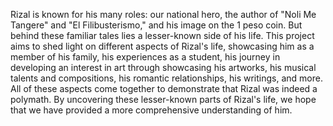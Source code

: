 Rizal is known for his many roles: our national hero, the author of "Noli Me Tangere" and "El Filibusterismo," and his
image on the 1 peso coin. But behind these familiar tales lies a lesser-known side of his life. This project aims to shed
light on different aspects of Rizal's life, showcasing him as a member of his family, his experiences as a student, 
his journey in developing an interest in art through showcasing his artworks, his musical talents and compositions, his
romantic relationships, his writings, and more. All of these aspects come together to demonstrate that Rizal was indeed a polymath.
By uncovering these lesser-known parts of Rizal's life, we hope that we have provided a more comprehensive understanding of him.